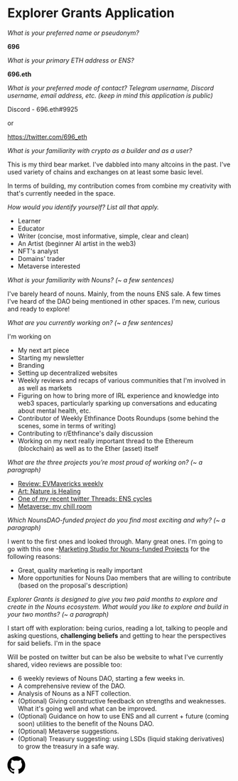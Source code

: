 <meta name="viewport" content="width=device-width,initial-scale=1">
<link rel="stylesheet" href="https://696-eth.github.io/readme-themes/midnight.css">

# Explorer Grants Application

  

*What is your preferred name or pseudonym?*

 **696** 

*What is your primary ETH address or ENS?*

  **696.eth**

*What is your preferred mode of contact? Telegram username, Discord username, email address, etc. (keep in mind this application is public)*

Discord - 696.eth#9925

or

https://twitter.com/696_eth

*What is your familiarity with crypto as a builder and as a user?*

This is my third bear market. I've dabbled into many altcoins in the past. I've used variety of chains and exchanges on at least some basic level. 

In terms of building, my contribution comes from combine my creativity with that's currently needed in the space.

*How would you identify yourself? List all that apply.*

* Learner
* Educator
* Writer (concise, most informative, simple, clear and clean)
* An Artist (beginner AI artist in the web3) 
* NFT's analyst
* Domains' trader
* Metaverse interested

*What is your familiarity with Nouns? (~ a few sentences)*

I've barely heard of nouns. Mainly, from the nouns ENS sale. A few times I've heard of the DAO being mentioned in other spaces. I'm new, curious and ready to explore! 

*What are you currently working on? (~ a few sentences)*

I'm working on
* My next art piece
* Starting my newsletter
* Branding
* Setting up decentralized websites
* Weekly reviews and recaps of various communities that I'm involved in as well as markets
* Figuring on how to bring more of IRL experience and knowledge into web3 spaces, particularly sparking up conversations and educating about mental health, etc.
* Contributor of Weekly Ethfinance Doots Roundups (some behind the scenes, some in terms of writing)
* Contributing to r/Ethfinance's daily discussion
* Working on my next really important thread to the Ethereum (blockchain) as well as to the Ether (asset) itself
  
*What are the three projects you’re most proud of working on? (~ a paragraph)*

* [Review: EVMavericks weekly](https://evmavericks-weekly.netlify.app/)
* [Art: Nature is Healing](https://opensea.io/collection/natureishealing)
* [One of my recent twitter Threads: ENS cycles](https://twitter.com/696_eth/status/1612207101627215872)
* [Metaverse: my chill room](https://oncyber.io/696)
  
*Which NounsDAO-funded project do you find most exciting and why? (~ a paragraph)*

I went to the first ones and looked through. Many great ones. I'm going to go with this one -[Marketing Studio for Nouns-funded Projects](https://nouns.wtf/vote/64) for the following reasons:
* Great, quality marketing is really important
* More opportunities for Nouns Dao members that are willing to contribute (based on the proposal's description)

*Explorer Grants is designed to give you two paid months to explore and create in the Nouns ecosystem. What would you like to explore and build in your two months? (~ a paragraph)*

I start off with exploration: being curios, reading a lot, talking to people and asking questions, **challenging beliefs** and getting to hear the perspectives for said beliefs. I'm in the space 

Will be posted on twitter but can be also be website to what I've currently shared, video reviews are possible too:
* 6 weekly reviews of Nouns DAO, starting a few weeks in.
* A comprehensive review of the DAO.
* Analysis of Nouns as a NFT collection.
* (Optional) Giving constructive feedback on strengths and weaknesses. What it's going well and what can be improved.
* (Optional) Guidance on how to use ENS and all current + future (coming soon) utilities to the benefit of the Nouns DAO. 
* (Optional) Metaverse suggestions.
* (Optional) Treasury suggesting: using LSDs (liquid staking derivatives) to grow the treasury in a safe way. 

<a id="github-link" href="https://github.com/etheralpha/evm-updates/" target="_blank">
  <svg height="40" width="40" aria-hidden="true" viewBox="0 0 16 16" version="1.1" width="32" data-view-component="true" class="octicon octicon-mark-github v-align-middle">
      <path fill-rule="evenodd" d="M8 0C3.58 0 0 3.58 0 8c0 3.54 2.29 6.53 5.47 7.59.4.07.55-.17.55-.38 0-.19-.01-.82-.01-1.49-2.01.37-2.53-.49-2.69-.94-.09-.23-.48-.94-.82-1.13-.28-.15-.68-.52-.01-.53.63-.01 1.08.58 1.23.82.72 1.21 1.87.87 2.33.66.07-.52.28-.87.51-1.07-1.78-.2-3.64-.89-3.64-3.95 0-.87.31-1.59.82-2.15-.08-.2-.36-1.02.08-2.12 0 0 .67-.21 2.2.82.64-.18 1.32-.27 2-.27.68 0 1.36.09 2 .27 1.53-1.04 2.2-.82 2.2-.82.44 1.1.16 1.92.08 2.12.51.56.82 1.27.82 2.15 0 3.07-1.87 3.75-3.65 3.95.29.25.54.73.54 1.48 0 1.07-.01 1.93-.01 2.2 0 .21.15.46.55.38A8.013 8.013 0 0016 8c0-4.42-3.58-8-8-8z"></path>
  </svg>
</a>

